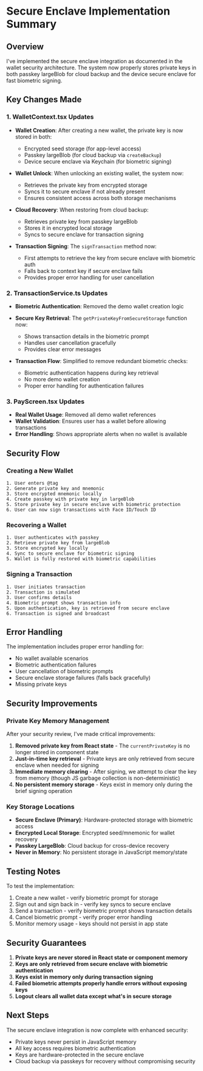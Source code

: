 # Secure Enclave Implementation Summary

## Overview
I've implemented the secure enclave integration as documented in the wallet security architecture. The system now properly stores private keys in both passkey largeBlob for cloud backup and the device secure enclave for fast biometric signing.

## Key Changes Made

### 1. WalletContext.tsx Updates
- **Wallet Creation**: After creating a new wallet, the private key is now stored in both:
  - Encrypted seed storage (for app-level access)
  - Passkey largeBlob (for cloud backup via `createBackup`)
  - Device secure enclave via Keychain (for biometric signing)

- **Wallet Unlock**: When unlocking an existing wallet, the system now:
  - Retrieves the private key from encrypted storage
  - Syncs it to secure enclave if not already present
  - Ensures consistent access across both storage mechanisms

- **Cloud Recovery**: When restoring from cloud backup:
  - Retrieves private key from passkey largeBlob
  - Stores it in encrypted local storage
  - Syncs to secure enclave for transaction signing

- **Transaction Signing**: The `signTransaction` method now:
  - First attempts to retrieve the key from secure enclave with biometric auth
  - Falls back to context key if secure enclave fails
  - Provides proper error handling for user cancellation

### 2. TransactionService.ts Updates
- **Biometric Authentication**: Removed the demo wallet creation logic
- **Secure Key Retrieval**: The `getPrivateKeyFromSecureStorage` function now:
  - Shows transaction details in the biometric prompt
  - Handles user cancellation gracefully
  - Provides clear error messages

- **Transaction Flow**: Simplified to remove redundant biometric checks:
  - Biometric authentication happens during key retrieval
  - No more demo wallet creation
  - Proper error handling for authentication failures

### 3. PayScreen.tsx Updates
- **Real Wallet Usage**: Removed all demo wallet references
- **Wallet Validation**: Ensures user has a wallet before allowing transactions
- **Error Handling**: Shows appropriate alerts when no wallet is available

## Security Flow

### Creating a New Wallet
```
1. User enters @tag
2. Generate private key and mnemonic
3. Store encrypted mnemonic locally
4. Create passkey with private key in largeBlob
5. Store private key in secure enclave with biometric protection
6. User can now sign transactions with Face ID/Touch ID
```

### Recovering a Wallet
```
1. User authenticates with passkey
2. Retrieve private key from largeBlob
3. Store encrypted key locally
4. Sync to secure enclave for biometric signing
5. Wallet is fully restored with biometric capabilities
```

### Signing a Transaction
```
1. User initiates transaction
2. Transaction is simulated
3. User confirms details
4. Biometric prompt shows transaction info
5. Upon authentication, key is retrieved from secure enclave
6. Transaction is signed and broadcast
```

## Error Handling

The implementation includes proper error handling for:
- No wallet available scenarios
- Biometric authentication failures
- User cancellation of biometric prompts
- Secure enclave storage failures (falls back gracefully)
- Missing private keys

## Security Improvements

### Private Key Memory Management
After your security review, I've made critical improvements:

1. **Removed private key from React state** - The `currentPrivateKey` is no longer stored in component state
2. **Just-in-time key retrieval** - Private keys are only retrieved from secure enclave when needed for signing
3. **Immediate memory clearing** - After signing, we attempt to clear the key from memory (though JS garbage collection is non-deterministic)
4. **No persistent memory storage** - Keys exist in memory only during the brief signing operation

### Key Storage Locations
- **Secure Enclave (Primary)**: Hardware-protected storage with biometric access
- **Encrypted Local Storage**: Encrypted seed/mnemonic for wallet recovery
- **Passkey LargeBlob**: Cloud backup for cross-device recovery
- **Never in Memory**: No persistent storage in JavaScript memory/state

## Testing Notes

To test the implementation:
1. Create a new wallet - verify biometric prompt for storage
2. Sign out and sign back in - verify key syncs to secure enclave
3. Send a transaction - verify biometric prompt shows transaction details
4. Cancel biometric prompt - verify proper error handling
5. Monitor memory usage - keys should not persist in app state

## Security Guarantees

1. **Private keys are never stored in React state or component memory**
2. **Keys are only retrieved from secure enclave with biometric authentication**
3. **Keys exist in memory only during transaction signing**
4. **Failed biometric attempts properly handle errors without exposing keys**
5. **Logout clears all wallet data except what's in secure storage**

## Next Steps

The secure enclave integration is now complete with enhanced security:
- Private keys never persist in JavaScript memory
- All key access requires biometric authentication
- Keys are hardware-protected in the secure enclave
- Cloud backup via passkeys for recovery without compromising security